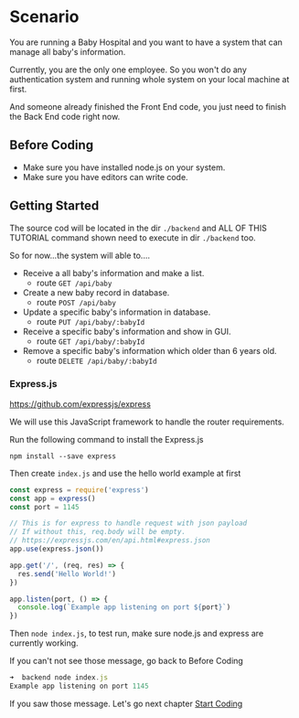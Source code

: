 # Scenario

You are running a Baby Hospital and you want to have a system that can manage all baby's information.

Currently, you are the only one employee. So you won't do any authentication system and running whole system on your local machine at first.

And someone already finished the Front End code, you just need to finish the Back End code right now.

## Before Coding

* Make sure you have installed node.js on your system.
* Make sure you have editors can write code.

## Getting Started

The source cod will be located in the dir `./backend` and ALL OF THIS TUTORIAL command shown need to execute in dir `./backend` too.

So for now...the system will able to....

* Receive a all baby's information and make a list.
  * route `GET /api/baby`
* Create a new baby record in database.
  * route `POST /api/baby`
* Update a specific baby's information in database.
  * route `PUT /api/baby/:babyId`
* Receive a specific baby's information and show in GUI.
  * route `GET /api/baby/:babyId`
* Remove a specific baby's information which older than 6 years old.
  * route `DELETE /api/baby/:babyId`


### Express.js

https://github.com/expressjs/express

We will use this JavaScript framework to handle the router requirements.

Run the following command to install the Express.js

`npm install --save express`


Then create `index.js` and use the hello world example at first

```javascript
const express = require('express')
const app = express()
const port = 1145

// This is for express to handle request with json payload
// If without this, req.body will be empty.
// https://expressjs.com/en/api.html#express.json
app.use(express.json())

app.get('/', (req, res) => {
  res.send('Hello World!')
})

app.listen(port, () => {
  console.log(`Example app listening on port ${port}`)
})
```

Then `node index.js`, to test run, make sure node.js and express are currently working.

If you can't not see those message, go back to Before Coding

```javascript
➜  backend node index.js
Example app listening on port 1145
```

If you saw those message. Let's go next chapter [Start Coding](./docs/001_start_coding.md)